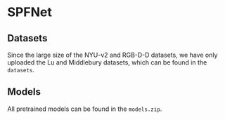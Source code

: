 # SPFNet

## Datasets

Since the large size of the NYU-v2 and RGB-D-D datasets, we have only uploaded the Lu and Middlebury datasets, which can be found  in the ``datasets``.

## Models

All pretrained models can be found in the ``models.zip``.
